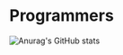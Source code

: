 # Programmers
![Anurag's GitHub stats](https://github-readme-stats.vercel.app/api?username=Rins13&theme=aura&show_icons=true)
